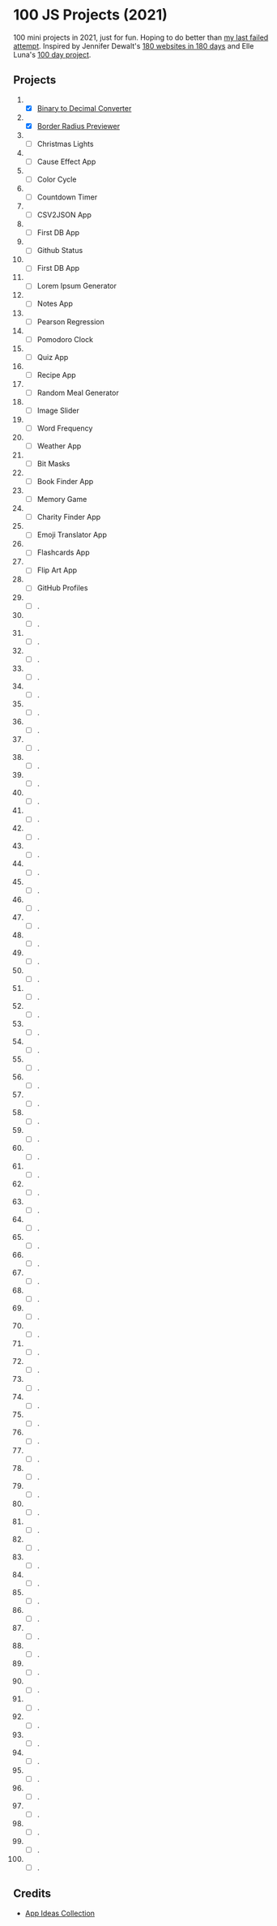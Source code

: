 # 100 JS Projects (2021)
100 mini projects in 2021, just for fun. Hoping to do better than [my last failed attempt](https://github.com/jessabean/100-javascript-projects). Inspired by Jennifer Dewalt's [180 websites in 180 days](https://jenniferdewalt.com/index.html) and Elle Luna's [100 day project](https://thegreatdiscontent.com/100days).

## Projects
1. - [x] [Binary to Decimal Converter](https://github.com/jessabean/100-js-projects-2021/tree/main/src/pages/projects/1-binary-to-decimal)
2. - [x] [Border Radius Previewer](https://github.com/jessabean/100-js-projects-2021/tree/main/src/pages/projects/2-border-radius-previewer)
3. - [ ] Christmas Lights
4. - [ ] Cause Effect App
5. - [ ] Color Cycle
6. - [ ] Countdown Timer
7. - [ ] CSV2JSON App
8. - [ ] First DB App
9. - [ ] Github Status
10. - [ ] First DB App
11. - [ ] Lorem Ipsum Generator
12. - [ ] Notes App
13. - [ ] Pearson Regression
14. - [ ] Pomodoro Clock
15. - [ ] Quiz App
16. - [ ] Recipe App
17. - [ ] Random Meal Generator
18. - [ ] Image Slider
19. - [ ] Word Frequency
20. - [ ] Weather App
21. - [ ] Bit Masks
22. - [ ] Book Finder App
23. - [ ] Memory Game
24. - [ ] Charity Finder App
25. - [ ] Emoji Translator App
26. - [ ] Flashcards App
27. - [ ] Flip Art App
28. - [ ] GitHub Profiles
29. - [ ] .
30. - [ ] .
31. - [ ] .
32. - [ ] .
33. - [ ] .
34. - [ ] .
35. - [ ] .
36. - [ ] .
37. - [ ] .
38. - [ ] .
39. - [ ] .
40. - [ ] .
41. - [ ] .
42. - [ ] .
43. - [ ] .
44. - [ ] .
45. - [ ] .
46. - [ ] .
47. - [ ] .
48. - [ ] .
49. - [ ] .
50. - [ ] .
51. - [ ] .
52. - [ ] .
53. - [ ] .
54. - [ ] .
55. - [ ] .
56. - [ ] .
57. - [ ] .
58. - [ ] .
59. - [ ] .
60. - [ ] .
61. - [ ] .
62. - [ ] .
63. - [ ] .
64. - [ ] .
65. - [ ] .
66. - [ ] .
67. - [ ] .
68. - [ ] .
69. - [ ] .
70. - [ ] .
71. - [ ] .
72. - [ ] .
73. - [ ] .
74. - [ ] .
75. - [ ] .
76. - [ ] .
77. - [ ] .
78. - [ ] .
79. - [ ] .
80. - [ ] .
81. - [ ] .
82. - [ ] .
83. - [ ] .
84. - [ ] .
85. - [ ] .
86. - [ ] .
87. - [ ] .
88. - [ ] .
89. - [ ] .
90. - [ ] .
91. - [ ] .
92. - [ ] .
93. - [ ] .
94. - [ ] .
95. - [ ] .
96. - [ ] .
97. - [ ] .
98. - [ ] .
99. - [ ] .
100. - [ ] .

## Credits
- [App Ideas Collection](https://github.com/florinpop17/app-ideas)
